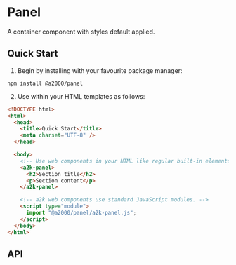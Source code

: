 # Panel

A container component with styles default applied.

## Quick Start

1. Begin by installing with your favourite package manager:

`npm install @a2000/panel`

2. Use within your HTML templates as follows:

```html
<!DOCTYPE html>
<html>
  <head>
    <title>Quick Start</title>
    <meta charset="UTF-8" />
  </head>

  <body>
    <!-- Use web components in your HTML like regular built-in elements. -->
    <a2k-panel>
      <h2>Section title</h2>
      <p>Section content</p>
    </a2k-panel>

    <!-- a2k web components use standard JavaScript modules. -->
    <script type="module">
      import "@a2000/panel/a2k-panel.js";
    </script>
  </body>
</html>
```

## API
